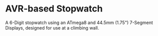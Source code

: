 # AVR-based Stopwatch
A 6-Digit stopwatch using an ATmega8 and 44.5mm (1.75") 7-Segment Displays, designed for use at a climbing wall.
